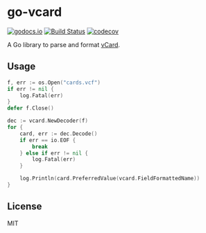 # go-vcard

[![godocs.io](http://godocs.io/github.com/emersion/go-vcard?status.svg)](http://godocs.io/github.com/emersion/go-vcard)
[![Build Status](https://travis-ci.org/emersion/go-vcard.svg?branch=master)](https://travis-ci.org/emersion/go-vcard)
[![codecov](https://codecov.io/gh/emersion/go-vcard/branch/master/graph/badge.svg)](https://codecov.io/gh/emersion/go-vcard)

A Go library to parse and format [vCard](https://tools.ietf.org/html/rfc6350).

## Usage

```go
f, err := os.Open("cards.vcf")
if err != nil {
	log.Fatal(err)
}
defer f.Close()

dec := vcard.NewDecoder(f)
for {
	card, err := dec.Decode()
	if err == io.EOF {
		break
	} else if err != nil {
		log.Fatal(err)
	}

	log.Println(card.PreferredValue(vcard.FieldFormattedName))
}
```

## License

MIT

